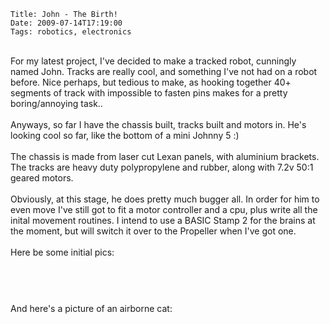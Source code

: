     Title: John - The Birth!
    Date: 2009-07-14T17:19:00
    Tags: robotics, electronics
<!-- more -->

<p><br />For my latest project, I've decided to make a tracked robot, cunningly named John. Tracks are really cool, and something I've not had on a robot before. Nice perhaps, but tedious to make, as hooking together 40+ segments of track with impossible to fasten pins makes for a pretty boring/annoying task..<br /><br />Anyways, so far I have the chassis built, tracks built and motors in. He's looking cool so far, like the bottom of a mini Johnny 5 :)<br /><br />The chassis is made from laser cut Lexan panels, with aluminium brackets. The tracks are heavy duty polypropylene and rubber, along with 7.2v 50:1 geared motors.<br /><br />Obviously, at this stage, he does pretty much bugger all. In order for him to even move I've still got to fit a motor controller and a cpu, plus write all the inital movement routines. I intend to use a BASIC Stamp 2 for the brains at the moment, but will switch it over to the Propeller when I've got one.<br /><br />Here be some initial pics:</p>
<p><img src="/blogengine/image.axd?picture=2009%2f7%2fjohn-2.jpg" alt="" /></p>
<p><img src="/blogengine/image.axd?picture=2009%2f7%2fjohn-1.jpg" alt="" /></p>
<p></p>
<p><img src="/blogengine/image.axd?picture=2009%2f7%2fjohn-3.jpg" alt="" /></p>
<p><br />And here's a picture of an airborne cat:</p>
<p><img src="/blogengine/image.axd?picture=2009%2f7%2f12752022_0e679f5665_m.jpg" alt="" /></p>